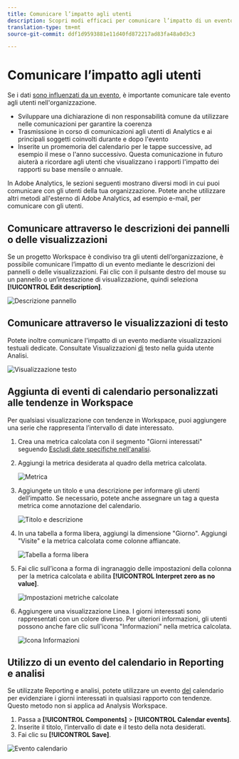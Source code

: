 ```yaml
---
title: Comunicare l’impatto agli utenti
description: Scopri modi efficaci per comunicare l’impatto di un evento nell’organizzazione.
translation-type: tm+mt
source-git-commit: ddf1d9593881e11d40fd872217ad83fa48a0d3c3

---
```



# Comunicare l’impatto agli utenti

Se i dati [sono influenzati da un evento](../event-impacted.md), è importante comunicare tale evento agli utenti nell&#39;organizzazione.

* Sviluppare una dichiarazione di non responsabilità comune da utilizzare nelle comunicazioni per garantire la coerenza
* Trasmissione in corso di comunicazioni agli utenti di Analytics e ai principali soggetti coinvolti durante e dopo l&#39;evento
* Inserite un promemoria del calendario per le tappe successive, ad esempio il mese o l&#39;anno successivo. Questa comunicazione in futuro aiuterà a ricordare agli utenti che visualizzano i rapporti l&#39;impatto dei rapporti su base mensile o annuale.

In Adobe Analytics, le sezioni seguenti mostrano diversi modi in cui puoi comunicare con gli utenti della tua organizzazione. Potete anche utilizzare altri metodi all&#39;esterno di Adobe Analytics, ad esempio e-mail, per comunicare con gli utenti.

## Comunicare attraverso le descrizioni dei pannelli o delle visualizzazioni

Se un progetto Workspace è condiviso tra gli utenti dell’organizzazione, è possibile comunicare l’impatto di un evento mediante le descrizioni dei pannelli o delle visualizzazioni. Fai clic con il pulsante destro del mouse su un pannello o un’intestazione di visualizzazione, quindi seleziona **[!UICONTROL Edit description]**.

![Descrizione pannello](../assets/panel_description.png)

## Comunicare attraverso le visualizzazioni di testo

Potete inoltre comunicare l&#39;impatto di un evento mediante visualizzazioni testuali dedicate. Consultate Visualizzazioni [di](/help/analyze/analysis-workspace/visualizations/text.md) testo nella guida utente Analisi.

![Visualizzazione testo](../assets/text_visualization.png)

## Aggiunta di eventi di calendario personalizzati alle tendenze in Workspace

Per qualsiasi visualizzazione con tendenze in Workspace, puoi aggiungere una serie che rappresenta l’intervallo di date interessato.

1. Crea una metrica calcolata con il segmento &quot;Giorni interessati&quot; seguendo [Escludi date specifiche nell&#39;analisi](/help/components/c-segmentation/use-cases/exclude-date-range.md).
1. Aggiungi la metrica desiderata al quadro della metrica calcolata.

   ![Metrica](../assets/calcmetric_event.png)

1. Aggiungete un titolo e una descrizione per informare gli utenti dell’impatto. Se necessario, potete anche assegnare un tag a questa metrica come annotazione del calendario.

   ![Titolo e descrizione](../assets/calcmetric_title_description.png)

1. In una tabella a forma libera, aggiungi la dimensione &quot;Giorno&quot;. Aggiungi &quot;Visite&quot; e la metrica calcolata come colonne affiancate.

   ![Tabella a forma libera](../assets/calcmetric_freeform.png)

1. Fai clic sull’icona a forma di ingranaggio delle impostazioni della colonna per la metrica calcolata e abilita **[!UICONTROL Interpret zero as no value]**.

   ![Impostazioni metriche calcolate](../assets/calcmetric_zero_no_value.png)

1. Aggiungere una visualizzazione Linea. I giorni interessati sono rappresentati con un colore diverso. Per ulteriori informazioni, gli utenti possono anche fare clic sull&#39;icona &quot;Informazioni&quot; nella metrica calcolata.

   ![Icona Informazioni](../assets/calcmetric_infoicon.png)

## Utilizzo di un evento del calendario in Reporting e analisi

Se utilizzate Reporting e analisi, potete utilizzare un evento [del](/help/components/t-calendar-event.md) calendario per evidenziare i giorni interessati in qualsiasi rapporto con tendenze. Questo metodo non si applica ad Analysis Workspace.

1. Passa a **[!UICONTROL Components]** > **[!UICONTROL Calendar events]**.
2. Inserite il titolo, l’intervallo di date e il testo della nota desiderati.
3. Fai clic su **[!UICONTROL Save]**.

![Evento calendario](../assets/exclude_calendar_event.png)
